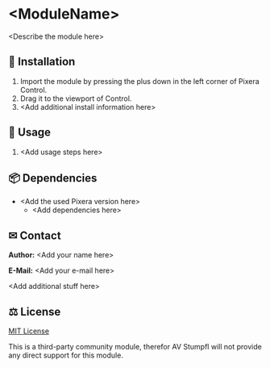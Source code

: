 # \<ModuleName\>

\<Describe the module here\>

## 💾 Installation

1. Import the module by pressing the plus down in the left corner of Pixera Control.
2. Drag it to the viewport of Control.
3. \<Add additional install information here\>

## 📑 Usage

1. \<Add usage steps here\>

## 📦 Dependencies

- \<Add the used Pixera version here\>
  - \<Add dependencies here\>

## ✉ Contact

**Author:** \<Add your name here\>

**E-Mail:** \<Add your e-mail here\>

\<Add additional stuff here\>

## ⚖ License

[MIT License](https://https://github.com/pixera-one/control-modules/blob/main/LICENSE)

This is a third-party community module, therefor AV Stumpfl will not provide any direct support for this module.
